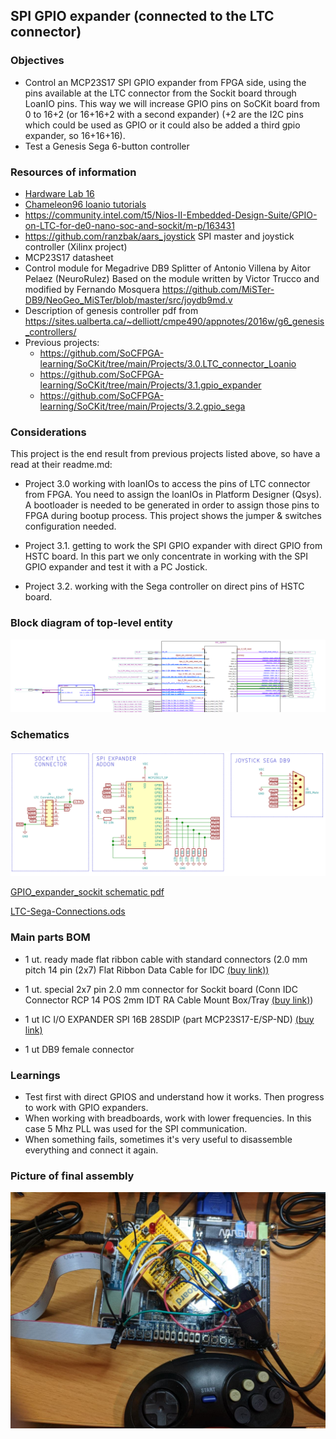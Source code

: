 SPI GPIO expander (connected to the LTC connector)
-----

### Objectives

* Control an MCP23S17 SPI GPIO expander from FPGA side, using the pins available at the LTC connector from the Sockit board through LoanIO pins.  This way we will increase GPIO pins on SoCKit board from 0 to 16+2 (or 16+16+2 with a second expander) (+2 are the I2C pins which could be used as GPIO or it could also be added a third gpio expander, so 16+16+16).
* Test a Genesis Sega 6-button controller

### Resources of information

* [Hardware Lab 16](https://rocketboards.org/foswiki/pub/Documentation/ArrowSoCKitEvaluationBoard/SoCKIT_Materials_16.0.zip)
* [Chameleon96 loanio tutorials](https://github.com/SoCFPGA-learning/Chameleon96/tree/master/Tutorials)
* https://community.intel.com/t5/Nios-II-Embedded-Design-Suite/GPIO-on-LTC-for-de0-nano-soc-and-sockit/m-p/163431
* https://github.com/ranzbak/aars_joystick  SPI master and joystick controller (Xilinx project)
* MCP23S17 datasheet 
* Control module for Megadrive DB9 Splitter of Antonio Villena by Aitor Pelaez (NeuroRulez) Based on the module written by Victor Trucco and modified by Fernando Mosquera https://github.com/MiSTer-DB9/NeoGeo_MiSTer/blob/master/src/joydb9md.v
* Description of genesis controller pdf from https://sites.ualberta.ca/~delliott/cmpe490/appnotes/2016w/g6_genesis_controllers/
* Previous projects:
  * https://github.com/SoCFPGA-learning/SoCKit/tree/main/Projects/3.0.LTC_connector_Loanio
  * https://github.com/SoCFPGA-learning/SoCKit/tree/main/Projects/3.1.gpio_expander
  * https://github.com/SoCFPGA-learning/SoCKit/tree/main/Projects/3.2.gpio_sega

### Considerations

This project is the end result from previous projects listed above, so have a read at their readme.md:

* Project 3.0  working with loanIOs to access the pins of LTC connector from FPGA.  You need to assign the loanIOs in Platform Designer (Qsys). A bootloader is needed to be generated in order to assign those pins to FPGA during bootup process. This project shows the jumper & switches configuration needed.

* Project 3.1. getting to work the SPI GPIO expander with direct GPIO from HSTC board. In this part we only concentrate in working with the SPI GPIO expander and test it with a PC Jostick.

* Project 3.2. working with the Sega controller on direct pins of HSTC board. 

  

### Block diagram of top-level entity
![](./block-diagram.png)



### Schematics

![image-20210226230226720](schematic.png)

 [GPIO_expander_sockit schematic pdf](GPIO_expander.pdf) 

 [LTC-Sega-Connections.ods](LTC-Sega-Connections.ods) 

### Main parts BOM

* 1 ut. ready made flat ribbon cable with standard connectors (2.0 mm pitch 14 pin (2x7) Flat Ribbon Data Cable for IDC [(buy link))](https://es.aliexpress.com/item/1005001609398146.html)                              

* 1 ut. special 2x7 pin 2.0 mm connector for Sockit board (Conn IDC Connector RCP 14 POS 2mm IDT RA Cable Mount Box/Tray [(buy link)](https://www.arrow.com/en/products/1-111623-9/te-connectivity?q=1-111623-9))

* 1 ut IC I/O EXPANDER SPI 16B 28SDIP  (part MCP23S17-E/SP-ND) [(buy link)](https://www.mouser.es/ProductDetail/Microchip-Technology/MCP23S17-E-SP/?qs=%2Fha2pyFadujGtHimLqIg4AmW4vCSvXf1nM4oOC77TXAIdYVbFt74Gw%3D%3D)

* 1 ut DB9 female connector

  

### Learnings

* Test first with direct GPIOS and understand how it works. Then progress to work with GPIO expanders.
* When working with breadboards, work with lower frequencies. In this case 5 Mhz PLL was used for the SPI communication.
* When something fails, sometimes it's very useful to disassemble everything and connect it again.



### Picture of final assembly

![photo_2021-02-27_01-13-20](assembly.jpg)

